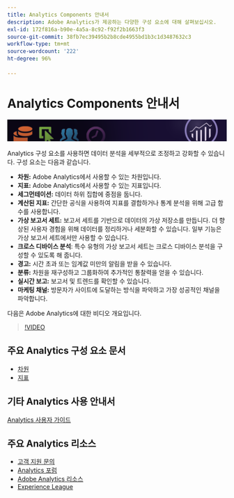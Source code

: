 ```yaml
---
title: Analytics Components 안내서
description: Adobe Analytics가 제공하는 다양한 구성 요소에 대해 살펴보십시오.
exl-id: 172f816a-b90e-4a5a-8c92-f92f2b1663f3
source-git-commit: 38fb7ec39495b2b8cde4955bd1b3c1d3487632c3
workflow-type: tm+mt
source-wordcount: '222'
ht-degree: 96%

---
```


# Analytics Components 안내서

![배너](../../assets/doc_banner_components.png)

Analytics 구성 요소를 사용하면 데이터 분석을 세부적으로 조정하고 강화할 수 있습니다. 구성 요소는 다음과 같습니다.

* **차원:** Adobe Analytics에서 사용할 수 있는 차원입니다.
* **지표:** Adobe Analytics에서 사용할 수 있는 지표입니다.
* **세그먼테이션:** 데이터 하위 집합에 중점을 둡니다.
* **계산된 지표:** 간단한 공식을 사용하여 지표를 결합하거나 통계 분석을 위해 고급 함수를 사용합니다.
* **가상 보고서 세트:** 보고서 세트를 기반으로 데이터의 가상 저장소를 만듭니다. 더 향상된 사용자 경험을 위해 데이터를 정리하거나 세분화할 수 있습니다. 일부 기능은 가상 보고서 세트에서만 사용할 수 있습니다.
* **크로스 디바이스 분석**: 특수 유형의 가상 보고서 세트는 크로스 디바이스 분석을 구성할 수 있도록 해 줍니다.
* **경고:** 시간 초과 또는 임계값 미만의 알림을 받을 수 있습니다.
* **분류:** 차원을 재구성하고 그룹화하여 추가적인 통찰력을 얻을 수 있습니다.
* **실시간 보고:** 보고서 및 트렌드를 확인할 수 있습니다.
* **마케팅 채널:** 방문자가 사이트에 도달하는 방식을 파악하고 가장 성공적인 채널을 파악합니다.

다음은 Adobe Analytics에 대한 비디오 개요입니다.

>[!VIDEO](https://video.tv.adobe.com/v/27429/?quality=12)

## 주요 Analytics 구성 요소 문서

* [차원](dimensions/overview.md)
* [지표](metrics/overview.md)

## 기타 Analytics 사용 안내서

[Analytics 사용자 가이드](https://experienceleague.adobe.com/docs/analytics.html)

## 주요 Analytics 리소스

* [고객 지원 문의](https://helpx.adobe.com/kr/contact/enterprise-support.ec.html)
* [Analytics 포럼](https://forums.adobe.com/community/experience-cloud/analytics-cloud/analytics)
* [Adobe Analytics 리소스](https://forums.adobe.com/message/10660755)
* [Experience League](https://landing.adobe.com/experience-league/)
